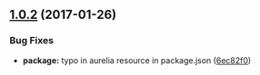 <a name="1.0.2"></a>
## [1.0.2](https://github.com/jmzagorski/aurelia-value-converters/compare/v1.0.1...v1.0.2) (2017-01-26)


### Bug Fixes

* **package:** typo in aurelia resource in package.json ([6ec82f0](https://github.com/jmzagorski/aurelia-value-converters/commit/6ec82f0))



